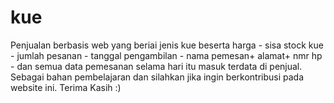 # kue
Penjualan berbasis web yang beriai jenis kue beserta harga  - sisa stock kue  - jumlah pesanan  - tanggal pengambilan  - nama pemesan+ alamat+ nmr hp  - dan semua data pemesanan selama hari itu masuk terdata di penjual. Sebagai bahan pembelajaran dan silahkan jika ingin berkontribusi pada website ini. Terima Kasih :)
